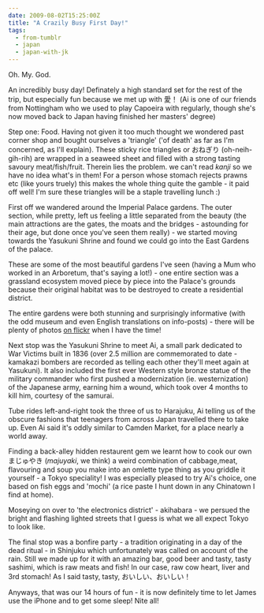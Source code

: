 ```yaml
---
date: 2009-08-02T15:25:00Z
title: "A Crazily Busy First Day!"
tags:
  - from-tumblr
  - japan
  - japan-with-jk
---
```

Oh. My. God.

An incredibly busy day! Definately a high standard set for the rest of the trip, but especially fun because we met up with 愛！ (Ai is one of our friends from Nottingham who we used to play Capoeira with regularly, though she's now moved back to Japan having finished her masters' degree)

Step one: Food. Having not given it too much thought we wondered past corner shop and bought ourselves a 'triangle' ('of death' as far as I'm concerned, as I'll explain). These sticky rice triangles or おねぎり (oh-neih-gih-rih) are wrapped in a seaweed sheet and filled with a strong tasting savoury meat/fish/fruit. Therein lies the problem. we can't read _kanji_ so we have no idea what's in them! For a person whose stomach rejects prawns etc (like yours truely) this makes the whole thing quite the gamble - it paid off well! I'm sure these triangles will be a staple travelling lunch :)

First off we wandered around the Imperial Palace gardens. The outer section, while pretty, left us feeling a little separated from the beauty (the main attractions are the gates, the moats and the bridges - astounding for their age, but done once you've seen them really) - we started moving towards the Yasukuni Shrine and found we could go into the East Gardens of the palace.

These are some of the most beautiful gardens I've seen (having a Mum who worked in an Arboretum, that's saying a lot!) - one entire section was a grassland ecosystem moved piece by piece into the Palace's grounds because their original habitat was to be destroyed to create a residential district.

The entire gardens were both stunning and surprisingly informative (with the odd museum and even English translations on info-posts) - there will be plenty of photos [on flickr](http://flickr.com/photos/jphastings) when I have the time!

Next stop was the Yasukuni Shrine to meet Ai, a small park dedicated to War Victims built in 1836 (over 2.5 million are commemorated to date - kamakazi bombers are recorded as telling each other they'll meet again at Yasukuni). It also included the first ever Western style bronze statue of the military commander who first pushed a modernization (ie. westernization) of the Japanese army, earning him a wound, which took over 4 months to kill him, courtesy of the samurai.

Tube rides left-and-right took the three of us to Harajuku, Ai telling us of the obscure fashions that teenagers from across Japan travelled there to take up. Even Ai said it's oddly similar to Camden Market, for a place nearly a world away.

Finding a back-alley hidden restaurent gem we learnt how to cook our own まじゅやき (_majuyaki_, we think) a weird combination of cabbage,meat, flavouring and soup you make into an omlette type thing as you griddle it yourself - a Tokyo speciality! I was especially pleased to try Ai's choice, one based on fish eggs and 'mochi' (a rice paste I hunt down in any Chinatown I find at home).

Moseying on over to 'the electronics district' - akihabara - we persued the bright and flashing lighted streets that I guess is what we all expect Tokyo to look like.

The final stop was a bonfire party - a tradition originating in a day of the dead ritual - in Shinjuku which unfortunately was called on account of the rain. Still we made up for it with an amazing bar, good beer and tasty, tasty sashimi, which is raw meats and fish! In our case, raw cow heart, liver and 3rd stomach! As I said tasty, tasty, おいしい、おいしい！

Anyways, that was our 14 hours of fun - it is now definitely time to let James use the iPhone and to get some sleep! Nite all!
